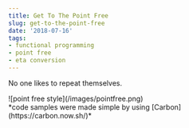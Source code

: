 ```yaml
---
title: Get To The Point Free
slug: get-to-the-point-free
date: '2018-07-16'
tags:
- functional programming
- point free
- eta conversion
---
```


No one likes to repeat themselves.

<div class="tiny">![point free style](/images/pointfree.png)
<br/>
*code samples were made simple by using [Carbon](https://carbon.now.sh/)*</div>